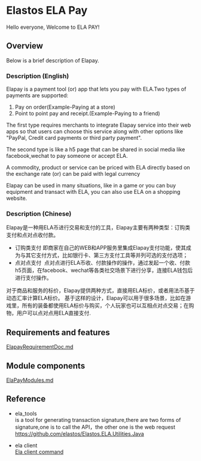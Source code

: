 # Elastos ELA Pay

Hello everyone,
Welcome to ELA PAY! 

## Overview
Below is a brief description of Elapay.

### Description (English)
Elapay is a payment tool (or) app that lets you pay with ELA.Two types of payments are supported:
1. Pay on order(Example-Paying at a store)
2. Point to point pay and receipt.(Example-Paying to a friend)

The first type requires merchants to integrate Elapay service into their web apps so that users can choose this service along with other options like "PayPal, Credit card payments or third party payment".

The second type is like a h5 page that can be shared in social media like facebook,wechat to pay someone or accept ELA.

A commodity, product or service can be priced with ELA directly based on the exchange rate (or) can be paid with legal currency

Elapay can be used in many situations, like in a game or you can buy equipment and transact with ELA, you can also use ELA on a shopping website.

### Description (Chinese)
Elapay是一种用ELA币进行交易和支付的工具，Elapay主要有两种类型：订购类支付和点对点收付款。
- 订购类支付
  即商家在自己的WEB和APP服务里集成Elapay支付功能，使其成为与其它支付方式，比如银行卡、第三方支付工具等并列可选的支付选项；
- 点对点支付
  点对点进行ELA币收、付款操作的操作，通过发起一个收、付款h5页面，在facebook、wechat等各类社交场景下进行分享，连接ELA钱包后进行支付操作。

对于商品和服务的标价，Elapay提供两种方式，直接用ELA标价，或者用法币基于动态汇率计算ELA标价。
基于这样的设计，Elapay可以用于很多场景，比如在游戏里，所有的装备都使用ELA标价与购买，个人玩家也可以互相点对点交易；在购物，用户可以点对点用ELA直接支付.

## Requirements and features
[ElapayRequirementDoc.md](./ElapayRequirementDoc.md)

## Module components
[ElaPayModules.md](./ElaPayModules.md)

## Reference
- ela_tools <br/>
  is a tool for generating transaction signature,there are two forms of signature,one is to call the API，the other one is the web request<br/>
  https://github.com/elastos/Elastos.ELA.Utilities.Java<br/>

- ela client <br/>
  [Ela client command](https://github.com/elastos/Elastos.ELA.Client)





